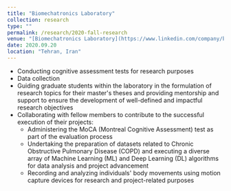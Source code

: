 ```yaml
---
title: "Biomechatronics Laboratory"
collection: research
type: ""
permalink: /research/2020-fall-research
venue: "[Biomechatronics Laboratory](https://www.linkedin.com/company/biomechatronics-laboratory/?lipi=urn%3Ali%3Apage%3Ad_flagship3_company_admin%3B%2BvwhNU5WT3qniuBvJ2mOkA%3D%3D), K.N. Toosi University of Technology"
date: 2020.09.20
location: "Tehran, Iran"
---
```

* Conducting cognitive assessment tests for research purposes
* Data collection
* Guiding graduate students within the laboratory in the formulation of research topics for their master's theses and providing mentorship and support to ensure the development of well-defined and impactful research objectives
* Collaborating with fellow members to contribute to the successful execution of their projects:
  * Administering the MoCA (Montreal Cognitive Assessment) test as part of the evaluation process
  * Undertaking the preparation of datasets related to Chronic Obstructive Pulmonary Disease (COPD) and executing a diverse array of Machine Learning (ML) and Deep Learning (DL) algorithms for data analysis and project advancement
  * Recording and analyzing individuals' body movements using motion capture devices for research and project-related purposes
